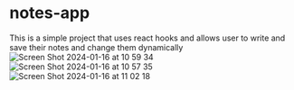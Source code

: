 # notes-app
This is a simple project that uses react hooks and allows user to write and save their notes and change them dynamically
![Screen Shot 2024-01-16 at 10 59 34](https://github.com/joel-musonda/notes-app/assets/152785053/991a054e-e1d5-4b39-9802-363fdbcebdae)
![Screen Shot 2024-01-16 at 10 57 35](https://github.com/joel-musonda/notes-app/assets/152785053/0f0314ad-e558-460f-8ea0-1c7cba810aff)
![Screen Shot 2024-01-16 at 11 02 18](https://github.com/joel-musonda/notes-app/assets/152785053/6012d8e3-70bb-484d-963e-74f3814e3a08)
